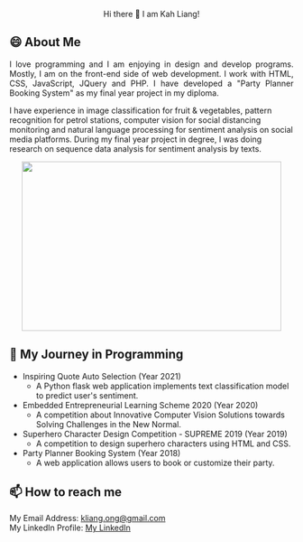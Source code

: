 <!--
**KahLiang/KahLiang** is a ✨ _special_ ✨ repository because its `README.md` (this file) appears on your GitHub profile.

Here are some ideas to get you started:

- 🔭 I’m currently working on ...
- 🌱 I’m currently learning ...
- 👯 I’m looking to collaborate on ...
- 🤔 I’m looking for help with ...
- 💬 Ask me about ...
- 📫 How to reach me: ...
- 😄 Pronouns: ...
- ⚡ Fun fact: ...
-->

<p align="center">
   Hi there 👋 I am Kah Liang!
</p>

## 😄 About Me
<p align="justify">
I love programming and I am enjoying in design and develop programs. Mostly, I am on the front-end side of web development. I work with HTML, CSS, JavaScript, JQuery and PHP. I have developed a "Party Planner Booking System" as my final year project in my diploma.

I have experience in image classification for fruit & vegetables, pattern recognition for petrol stations, computer vision for social distancing monitoring and natural language processing for sentiment analysis on social media platforms. During my final year project in degree, I was doing research on sequence data analysis for sentiment analysis by texts.
</p>

<p align="center">
  <img width="460" height="300" src="https://github-readme-stats.vercel.app/api/top-langs/?username=KahLiang&layout=compact">
</p>

## 👀 My Journey in Programming
* Inspiring Quote Auto Selection (Year 2021)
  * A Python flask web application implements text classification model to predict user's sentiment.
* Embedded Entrepreneurial Learning Scheme 2020 (Year 2020)
  * A competition about Innovative Computer Vision Solutions towards Solving Challenges in the New Normal.
* Superhero Character Design Competition - SUPREME 2019 (Year 2019)
  * A competition to design superhero characters using HTML and CSS.
* Party Planner Booking System (Year 2018)
  * A web application allows users to book or customize their party.

## 📫 How to reach me
My Email Address: [kliang.ong@gmail.com](mailto:kliang.ong@gmail.com)  
My LinkedIn Profile: [My LinkedIn](https://www.linkedin.com/in/kah-liang/)
